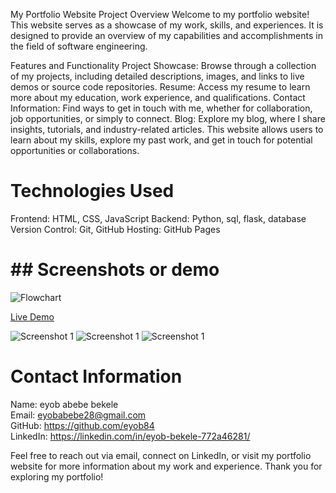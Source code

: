 My Portfolio Website
Project Overview
Welcome to my portfolio website! This website serves as a showcase of my work, skills, and experiences. It is designed to provide an overview of my capabilities and accomplishments in the field of software engineering.

Features and Functionality
Project Showcase: Browse through a collection of my projects, including detailed descriptions, images, and links to live demos or source code repositories.
Resume: Access my resume to learn more about my education, work experience, and qualifications.
Contact Information: Find ways to get in touch with me, whether for collaboration, job opportunities, or simply to connect.
Blog: Explore my blog, where I share insights, tutorials, and industry-related articles.
This website allows users to learn about my skills, explore my past work, and get in touch for potential opportunities or collaborations.

<h1>Technologies Used</h1>

Frontend: HTML, CSS, JavaScript
Backend: Python, sql, flask, database
Version Control: Git, GitHub
Hosting: GitHub Pages




<h1>## Screenshots or demo </h1>

![Flowchart](https://lucid.app/lucidchart/ca65c284-0af1-474a-8bc5-31db0de22813/edit?viewport_loc=-5%2C382%2C2585%2C1134%2C0_0&invitationId=inv_ee846e2e-39fe-469a-881d-c0282862f0e5)

[Live Demo](https://drive.google.com/file/d/1xiRmX4-Lxw-8CidptAvIEWnqzIsJk6jM/view?usp=sharing)

![Screenshot 1](screenshots/screenshot1.png)
![Screenshot 1](screenshots/screenshot2.png)
![Screenshot 1](screenshots/screenshot3.png)



<h1>Contact Information</h1>

Name: eyob abebe bekele </br>
Email: eyobabebe28@gmail.com </br>
GitHub: https://github.com/eyob84 </br>
LinkedIn: https://linkedin.com/in/eyob-bekele-772a46281/




Feel free to reach out via email, connect on LinkedIn, or visit my portfolio website for more information about my work and experience. Thank you for exploring my portfolio!
